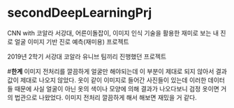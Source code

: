# secondDeepLearningPrj
CNN with 코알라 서강대, 어른이돌잡이, 이미지 인식 기술을 활용한 재미로 보는 내 진로
얼굴 이미지 기반 진로 예측(재미용) 프로젝트

2019년 2학기 서강대 코알라 유니브 팀끼리 진행했던 프로젝트

#**한계**
이미지 전처리를 깔끔하게 얼굴만 해야되는데 이 부분이 제대로 되지 않아서 결과값이 제대로 나오지 않았다. 옷이 같이 이미지로 들어간 사진들이 있는데 이러한 데이터들 때문에 사실 얼굴이 아닌 옷의 색이나 모양에 의해 결과가 나오다보니 검정 옷이면 거의 법관으로 나왔었다. 이미지 전처리 깔끔하게 해서 해보면 재밌을 거 같다.
